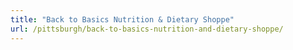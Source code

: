 ```yaml
---
title: "Back to Basics Nutrition & Dietary Shoppe"
url: /pittsburgh/back-to-basics-nutrition-and-dietary-shoppe/
---
```

